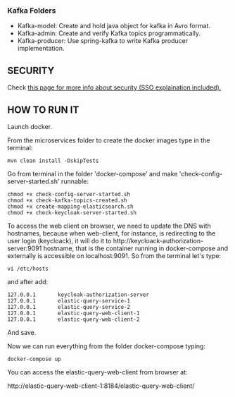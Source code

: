 ### Kafka Folders

- Kafka-model: Create and hold java object for kafka in Avro format.
- Kafka-admin: Create and verify Kafka topics programmatically.
- Kafka-producer: Use spring-kafka to write Kafka producer implementation.

## SECURITY

Check [this page for more info about security (SSO explaination included).](./SECURITY.md)

## HOW TO RUN IT 

Launch docker.

From the microservices folder to create the docker images type in the terminal:

```
mvn clean install -DskipTests
```

Go from terminal in the folder 'docker-compose' and make 'check-config-server-started.sh' runnable:

```
chmod +x check-config-server-started.sh
chmod +x check-kafka-topics-created.sh
chmod +x create-mapping-elasticsearch.sh
chmod +x check-keycloak-server-started.sh
```

To access the web client on browser, we need to update the DNS with hostnames, because when web-client, for instance, is redirecting to the user login (keycloack), it will do it to http://keycloack-authorization-server:9091 hostname, that is the container running in docker-compose and externally is accessible on localhost:9091. So from the terminal let's type:

```
vi /etc/hosts
```

and after add:

```
127.0.0.1       keycloak-authorization-server
127.0.0.1       elastic-query-service-1
127.0.0.1       elastic-query-service-2
127.0.0.1       elastic-query-web-client-1
127.0.0.1       elastic-query-web-client-2
```

And save.

Now we can run everything from the folder docker-compose typing:

```
docker-compose up
```

You can access the elastic-query-web-client from browser at:

 http://elastic-query-web-client-1:8184/elastic-query-web-client/
